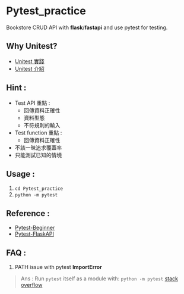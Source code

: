 # Pytest_practice
Bookstore CRUD API with **flask**/**fastapi** and use pytest for testing.

## Why Unitest?
* [Unitest 實踐](https://yu-jack.github.io/2020/09/14/unit-test-best-practice-part-1/)
* [Unitest 介紹](https://hsien-w-wei.medium.com/ut-whats-unit-test-%E5%9C%A8%E5%89%8D%E7%AB%AF%E6%98%AF%E8%A6%81%E6%B8%AC%E4%BB%80%E9%BA%BC-a11efc529204)

## Hint : 
* Test API 重點 : 
	* 回傳資料正確性
	* 資料型態
	* 不符規則的輸入
* Test function 重點 : 
	* 回傳資料正確性
* 不該一昧追求覆蓋率
* 只能測試已知的情境

## Usage : 
1. `cd Pytest_practice`
2. `python -m pytest`

## Reference : 
* [Pytest-Beginner](https://www.minglunwu.com/notes/2022/pytest_101.html)
* [Pytest-FlaskAPI](https://jerryeml.coderbridge.io/2021/07/11/Create-an-API-with-Flask-and-test-with-pytest/)

## FAQ : 
1. PATH issue with pytest **ImportError**
> Ans : Run `pytest` itself as a module with: `python -m pytest`
> [stack overflow](https://stackoverflow.com/questions/10253826/path-issue-with-pytest-importerror-no-module-named-yadayadayada)

